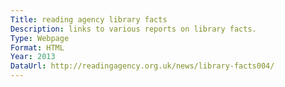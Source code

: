 ```yaml
---
Title: reading agency library facts
Description: links to various reports on library facts.
Type: Webpage
Format: HTML
Year: 2013
DataUrl: http://readingagency.org.uk/news/library-facts004/
---
```

